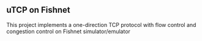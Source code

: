 ## uTCP on Fishnet
This project implements a one-direction TCP protocol with flow control and congestion control on Fishnet simulator/emulator

